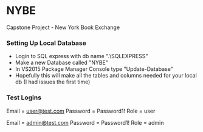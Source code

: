 # NYBE
Capstone Project - New York Book Exchange 



### Setting Up Local Database
- Login to SQL express with db name ".\SQLEXPRESS"
- Make a new Database called "NYBE"
- In VS2015 Package Manager Console type "Update-Database"
- Hopefully this will make all the tables and columns needed for your local db (I had issues the first time)

### Test Logins
Email = user@test.com
Password = Password1!
Role = user

Email = admin@test.com
Password = Password1!
Role = admin